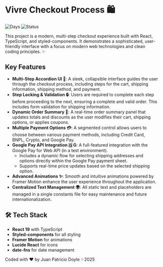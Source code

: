 # Vivre Checkout Process 🛍️

![Days](https://img.shields.io/static/v1?label=Working-Days&message=1&color=blue)
![Status](https://img.shields.io/static/v1?label=Done-Status&message=100%&color=green)

This project is a modern, multi-step checkout experience built with React, TypeScript, and styled-components. It demonstrates a sophisticated, user-friendly interface with a focus on modern web technologies and clean coding principles. ✨

## Key Features

-   **Multi-Step Accordion UI 📜**: A sleek, collapsible interface guides the user through the checkout process, including steps for the cart, shipping information, shipping method, and payment.
-   **Step Locking & Validation 🔒**: Users are required to complete each step before proceeding to the next, ensuring a complete and valid order. This includes form validation for shipping information.
-   **Dynamic Order Summary 🧾**: A real-time order summary panel that updates totals and discounts as the user modifies their cart, shipping options, or applies coupons.
-   **Multiple Payment Options 💳**: A segmented control allows users to choose between various payment methods, including Credit Card, BNPL, Crypto, and Google Pay.
-   **Google Pay API Integration 🇬 G**: A full-featured integration with the Google Pay for Web API (in a test environment).
    -   Includes a dynamic flow for selecting shipping addresses and options directly within the Google Pay payment sheet.
    -   Supports real-time price updates based on the selected shipping option.
-   **Advanced Animations ✨**: Smooth and intuitive animations powered by Framer Motion enhance the user experience throughout the application.
-   **Centralized Text Management 🌍**: All static text and placeholders are managed in a single constants file for easy maintenance and future internationalization.

## 🛠️ Tech Stack

-   **React 19** with TypeScript
-   **Styled-components** for all styling
-   **Framer Motion** for animations
-   **Lucide React** for icons
-   **date-fns** for date management


Coded with ❤️ by Juan Patricio Doyle ✨2025
